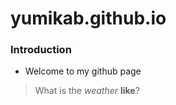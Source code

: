 # yumikab.github.io
### Introduction
- Welcome to my github page

> What is the *weather* **like**?
